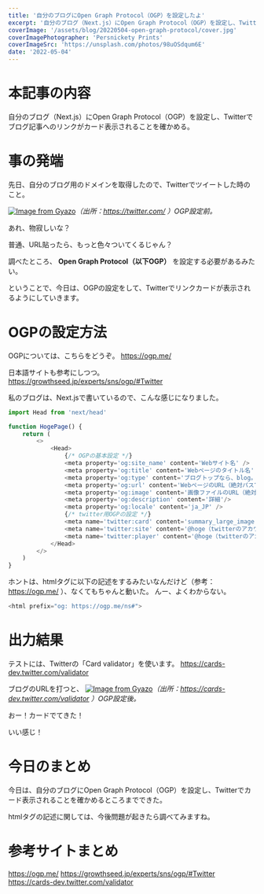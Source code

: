 ```yaml
---
title: '自分のブログにOpen Graph Protocol（OGP）を設定したよ'
excerpt: '自分のブログ（Next.js）にOpen Graph Protocol（OGP）を設定し、Twitterでブログ記事へのリンクがカード表示されることを確かめる。'
coverImage: '/assets/blog/20220504-open-graph-protocol/cover.jpg'
coverImagePhotographer: 'Persnickety Prints'
coverImageSrc: 'https://unsplash.com/photos/98uOSdqum6E'
date: '2022-05-04'
---
```

# 本記事の内容
自分のブログ（Next.js）にOpen Graph Protocol（OGP）を設定し、Twitterでブログ記事へのリンクがカード表示されることを確かめる。

# 事の発端
先日、自分のブログ用のドメインを取得したので、Twitterでツイートした時のこと。

[![Image from Gyazo](https://i.gyazo.com/5f5937a110e7cdbfe18d12a03aace776.jpg)](https://gyazo.com/5f5937a110e7cdbfe18d12a03aace776)*（出所：https://twitter.com/ ）OGP設定前。*

あれ、物寂しいな？

普通、URL貼ったら、もっと色々ついてくるじゃん？

調べたところ、 **Open Graph Protocol（以下OGP）** を設定する必要があるみたい。

ということで、今日は、OGPの設定をして、Twitterでリンクカードが表示されるようにしていきます。

# OGPの設定方法

OGPについては、こちらをどうぞ。
https://ogp.me/

日本語サイトも参考にしつつ。
https://growthseed.jp/experts/sns/ogp/#Twitter


私のブログは、Next.jsで書いているので、こんな感じになりました。

```typescript
import Head from 'next/head'

function HogePage() {
    return (
        <>
            <Head>
                {/* OGPの基本設定 */}
                <meta property='og:site_name' content='Webサイト名' />
                <meta property='og:title' content='Webページのタイトル名' />
                <meta property='og:type' content='ブログトップなら、blog。ブログ記事ならarticle' />
                <meta property='og:url' content='WebページのURL（絶対パスで指定）' />
                <meta property='og:image' content='画像ファイルのURL（絶対パスで指定）' />
                <meta property='og:description' content='詳細'/>
                <meta property='og:locale' content='ja_JP' />
                {/* twitter用OGPの設定 */}
                <meta name='twitter:card' content='summary_large_image（他にも色々あるよ）' />
                <meta name='twitter:site' content='@hoge（twitterのアカウント）' />
                <meta name='twitter:player' content='@hoge（twitterのアカウント）' />
            </Head>
        </>
    )
}
```


ホントは、htmlタグに以下の記述をするみたいなんだけど（参考：https://ogp.me/ ）、なくてもちゃんと動いた。
んー、よくわからない。


```typescript
<html prefix="og: https://ogp.me/ns#">
```

# 出力結果

テストには、Twitterの「Card validator」を使います。
https://cards-dev.twitter.com/validator


ブログのURLを打つと、
[![Image from Gyazo](https://i.gyazo.com/61f948c36694f2b2ecfeee1bf41fed64.png)](https://gyazo.com/61f948c36694f2b2ecfeee1bf41fed64)*（出所：https://cards-dev.twitter.com/validator ）OGP設定後。*

おー！カードでてきた！

いい感じ！

# 今日のまとめ
今日は、自分のブログにOpen Graph Protocol（OGP）を設定し、Twitterでカード表示されることを確かめるところまでできた。

htmlタグの記述に関しては、今後問題が起きたら調べてみますね。


# 参考サイトまとめ
https://ogp.me/
https://growthseed.jp/experts/sns/ogp/#Twitter
https://cards-dev.twitter.com/validator

